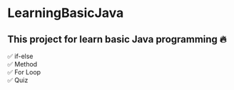 # LearningBasicJava
## This project for learn basic Java programming 🔥
✅ if-else<br/>
✅ Method<br/>
✅ For Loop<br/>
✅ Quiz<br/>